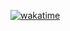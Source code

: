 [![wakatime](https://wakatime.com/badge/user/c89bb358-9846-4785-bd10-43701c46d402.svg)](https://wakatime.com/@c89bb358-9846-4785-bd10-43701c46d402)
